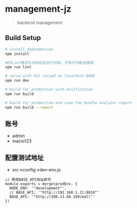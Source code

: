 # management-jz

> backend management

## Build Setup

``` bash
# install dependencies
npm install

#ESLint格式化代码后在运行代码，不执行可能会报错
npm run lint

# serve with hot reload at localhost:8060
npm run dev

# build for production with minification
npm run build

# build for production and view the bundle analyzer report
npm run build --report
```
## 账号
* admin
* macio123

## 配置测试地址
* src->config->dev-env.js
```
// 修改BASE_API地址即可
module.exports = merge(prodEnv, {
  NODE_ENV: '"development"',
  // BASE_API: '"http://192.168.1.11:8010"'
  BASE_API: '"http://106.13.60.199/mall"'
})
```
